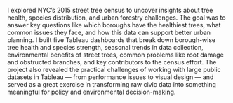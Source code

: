I explored NYC’s 2015 street tree census to uncover insights about tree health, species distribution, and urban forestry challenges. The goal was to answer key questions like which boroughs have the healthiest trees, what common issues they face, and how this data can support better urban planning. I built five Tableau dashboards that break down borough-wise tree health and species strength, seasonal trends in data collection, environmental benefits of street trees, common problems like root damage and obstructed branches, and key contributors to the census effort. The project also revealed the practical challenges of working with large public datasets in Tableau — from performance issues to visual design — and served as a great exercise in transforming raw civic data into something meaningful for policy and environmental decision-making.
